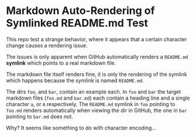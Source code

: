 # Markdown Auto-Rendering of Symlinked README.md Test

This repo test a strange behavior, where it appears that a certain character change causes a rendering issue.

The issues is only apparent when GitHub automatically renders a `README.md` __symlink__ which points to a real markdown file.

The markdown file itself renders fine, it is only the rendering of the symlink which happens because the symlink is named `README.md`.

The dirs `foo`, and `bar`, contain an example each. In `foo` and `bar` the target markdown files (`foo.md` and `bar.md`) each contain a heading line and a single character `a`, or `A` respectively. The `README.md` symlink in `foo` pointing to `foo.md` renders automatically when viewing the dir in GitHub, the one in `bar` pointing to `bar.md` does not.

Why? It seems like something to do with character encoding...

